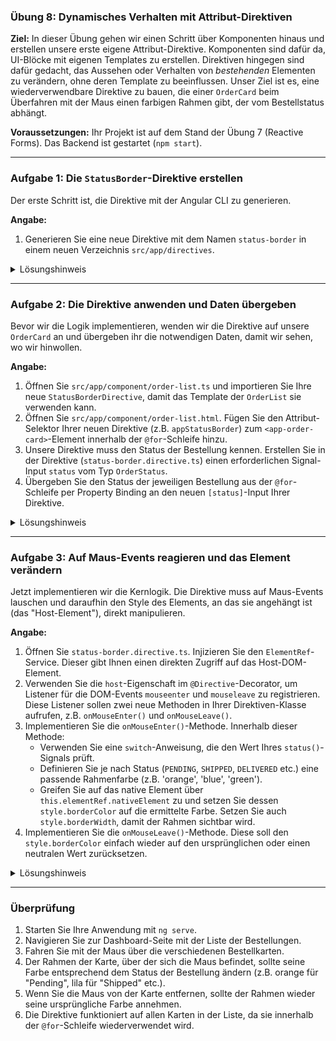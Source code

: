 ### **Übung 8: Dynamisches Verhalten mit Attribut-Direktiven**

**Ziel:** In dieser Übung gehen wir einen Schritt über Komponenten hinaus und erstellen unsere erste eigene Attribut-Direktive. Komponenten sind dafür da, UI-Blöcke mit eigenen Templates zu erstellen. Direktiven hingegen sind dafür gedacht, das Aussehen oder Verhalten von *bestehenden* Elementen zu verändern, ohne deren Template zu beeinflussen. Unser Ziel ist es, eine wiederverwendbare Direktive zu bauen, die einer `OrderCard` beim Überfahren mit der Maus einen farbigen Rahmen gibt, der vom Bestellstatus abhängt.

**Voraussetzungen:** Ihr Projekt ist auf dem Stand der Übung 7 (Reactive Forms). Das Backend ist gestartet (`npm start`).

-----

### **Aufgabe 1: Die `StatusBorder`-Direktive erstellen**

Der erste Schritt ist, die Direktive mit der Angular CLI zu generieren.

**Angabe:**

1.  Generieren Sie eine neue Direktive mit dem Namen `status-border` in einem neuen Verzeichnis `src/app/directives`.

<details>
<summary>Lösungshinweis</summary>

```bash
ng generate directive directives/status-border
```

</details>

-----

### **Aufgabe 2: Die Direktive anwenden und Daten übergeben**

Bevor wir die Logik implementieren, wenden wir die Direktive auf unsere `OrderCard` an und übergeben ihr die notwendigen Daten, damit wir sehen, wo wir hinwollen.

**Angabe:**

1.  Öffnen Sie `src/app/component/order-list.ts` und importieren Sie Ihre neue `StatusBorderDirective`, damit das Template der `OrderList` sie verwenden kann.
2.  Öffnen Sie `src/app/component/order-list.html`. Fügen Sie den Attribut-Selektor Ihrer neuen Direktive (z.B. `appStatusBorder`) zum `<app-order-card>`-Element innerhalb der `@for`-Schleife hinzu.
3.  Unsere Direktive muss den Status der Bestellung kennen. Erstellen Sie in der Direktive (`status-border.directive.ts`) einen erforderlichen Signal-Input `status` vom Typ `OrderStatus`.
4.  Übergeben Sie den Status der jeweiligen Bestellung aus der `@for`-Schleife per Property Binding an den neuen `[status]`-Input Ihrer Direktive.

<details>
<summary>Lösungshinweis</summary>

**`order-list.ts`:**

```typescript
// ...
import { StatusBorderDirective } from '../../directives/status-border.directive';

@Component({
  // ...
  imports: [CommonModule, OrderCard, StatusBorderDirective], // Hier hinzufügen
})
export class OrderList { /* ... */ }
```

**`status-border.directive.ts`:**

```typescript
import { Directive, input } from '@angular/core';
import { OrderStatus } from '../model/order-status.enum';

@Directive({
  selector: '[appStatusBorder]',
  standalone: true
})
export class StatusBorderDirective {
  status = input.required<OrderStatus>();
}
```

**`order-list.html`:**

```html
@for (order of orders(); track order.id) {
  <a [routerLink]="['/order', order.id]" class="order-link">
    <app-order-card 
      appStatusBorder       [status]="order.status" [order]="order">
    </app-order-card>
  </a>
}
```

</details>

-----

### **Aufgabe 3: Auf Maus-Events reagieren und das Element verändern**

Jetzt implementieren wir die Kernlogik. Die Direktive muss auf Maus-Events lauschen und daraufhin den Style des Elements, an das sie angehängt ist (das "Host-Element"), direkt manipulieren.

**Angabe:**

1.  Öffnen Sie `status-border.directive.ts`. Injizieren Sie den `ElementRef`-Service. Dieser gibt Ihnen einen direkten Zugriff auf das Host-DOM-Element.
2.  Verwenden Sie die `host`-Eigenschaft im `@Directive`-Decorator, um Listener für die DOM-Events `mouseenter` und `mouseleave` zu registrieren. Diese Listener sollen zwei neue Methoden in Ihrer Direktiven-Klasse aufrufen, z.B. `onMouseEnter()` und `onMouseLeave()`.
3.  Implementieren Sie die `onMouseEnter()`-Methode. Innerhalb dieser Methode:
    * Verwenden Sie eine `switch`-Anweisung, die den Wert Ihres `status()`-Signals prüft.
    * Definieren Sie je nach Status (`PENDING`, `SHIPPED`, `DELIVERED` etc.) eine passende Rahmenfarbe (z.B. 'orange', 'blue', 'green').
    * Greifen Sie auf das native Element über `this.elementRef.nativeElement` zu und setzen Sie dessen `style.borderColor` auf die ermittelte Farbe. Setzen Sie auch `style.borderWidth`, damit der Rahmen sichtbar wird.
4.  Implementieren Sie die `onMouseLeave()`-Methode. Diese soll den `style.borderColor` einfach wieder auf den ursprünglichen oder einen neutralen Wert zurücksetzen.

<details>
<summary>Lösungshinweis</summary>

```typescript
import { Directive, ElementRef, inject, input } from '@angular/core';
import { OrderStatus } from '../model/order-status.enum';

@Directive({
  selector: '[appStatusBorder]',
  standalone: true,
  host: {
    '(mouseenter)': 'onMouseEnter()',
    '(mouseleave)': 'onMouseLeave()'
  }
})
export class StatusBorderDirective {
  status = input.required<OrderStatus>();
  private elementRef = inject(ElementRef);
  private originalBorderColor: string;

  constructor() {
    // Speichere die ursprüngliche Farbe, um sie wiederherstellen zu können
    this.originalBorderColor = this.elementRef.nativeElement.style.borderColor;
  }

  onMouseEnter(): void {
    let borderColor = 'gray'; // Standardfarbe

    switch (this.status()) {
      case OrderStatus.PENDING:
        borderColor = 'orange';
        break;
      case OrderStatus.PROCESSING:
        borderColor = '#007bff';
        break;
      case OrderStatus.SHIPPED:
        borderColor = 'purple';
        break;
      case OrderStatus.DELIVERED:
        borderColor = 'green';
        break;
      case OrderStatus.CANCELED:
        borderColor = 'red';
        break;
    }
    this.elementRef.nativeElement.style.transition = 'border-color 0.2s ease-in-out';
    this.elementRef.nativeElement.style.borderColor = borderColor;
  }

  onMouseLeave(): void {
    this.elementRef.nativeElement.style.borderColor = this.originalBorderColor || null;
  }
}
```

*Hinweis: Der `borderWidth` wurde bereits in der `order-card.css` gesetzt, daher reicht es, die Farbe zu ändern. Falls nicht, müsste hier auch `style.borderWidth` oder `style.border` gesetzt werden.*

</details>

-----

### **Überprüfung**

1.  Starten Sie Ihre Anwendung mit `ng serve`.
2.  Navigieren Sie zur Dashboard-Seite mit der Liste der Bestellungen.
3.  Fahren Sie mit der Maus über die verschiedenen Bestellkarten.
4.  Der Rahmen der Karte, über der sich die Maus befindet, sollte seine Farbe entsprechend dem Status der Bestellung ändern (z.B. orange für "Pending", lila für "Shipped" etc.).
5.  Wenn Sie die Maus von der Karte entfernen, sollte der Rahmen wieder seine ursprüngliche Farbe annehmen.
6.  Die Direktive funktioniert auf allen Karten in der Liste, da sie innerhalb der `@for`-Schleife wiederverwendet wird.
